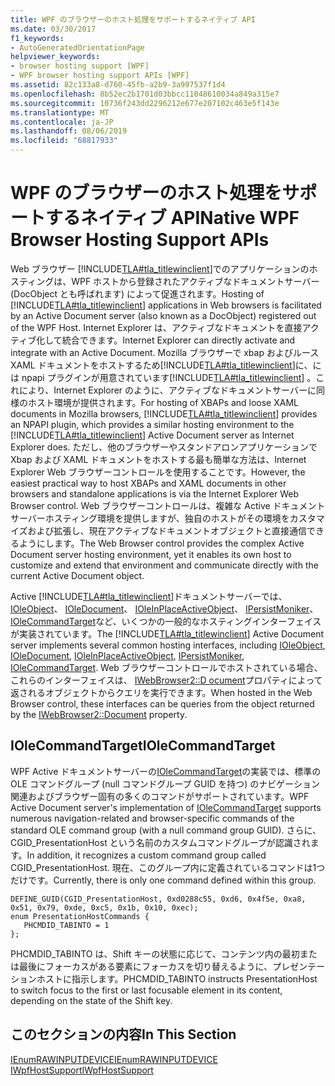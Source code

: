```yaml
---
title: WPF のブラウザーのホスト処理をサポートするネイティブ API
ms.date: 03/30/2017
f1_keywords:
- AutoGeneratedOrientationPage
helpviewer_keywords:
- browser hosting support [WPF]
- WPF browser hosting support APIs [WPF]
ms.assetid: 82c133a8-d760-45fb-a2b9-3a997537f1d4
ms.openlocfilehash: 8b52ec2b1701d03bbcc11048610034a849a315e7
ms.sourcegitcommit: 10736f243dd2296212e677e207102c463e5f143e
ms.translationtype: MT
ms.contentlocale: ja-JP
ms.lasthandoff: 08/06/2019
ms.locfileid: "68817933"
---
```

# <a name="native-wpf-browser-hosting-support-apis"></a><span data-ttu-id="a2ac5-102">WPF のブラウザーのホスト処理をサポートするネイティブ API</span><span class="sxs-lookup"><span data-stu-id="a2ac5-102">Native WPF Browser Hosting Support APIs</span></span>
<span data-ttu-id="a2ac5-103">Web ブラウザー [!INCLUDE[TLA#tla_titlewinclient](../../../../includes/tlasharptla-titlewinclient-md.md)]でのアプリケーションのホスティングは、WPF ホストから登録されたアクティブなドキュメントサーバー (DocObject とも呼ばれます) によって促進されます。</span><span class="sxs-lookup"><span data-stu-id="a2ac5-103">Hosting of [!INCLUDE[TLA#tla_titlewinclient](../../../../includes/tlasharptla-titlewinclient-md.md)] applications in Web browsers is facilitated by an Active Document server (also known as a DocObject) registered out of the WPF Host.</span></span> <span data-ttu-id="a2ac5-104">Internet Explorer は、アクティブなドキュメントを直接アクティブ化して統合できます。</span><span class="sxs-lookup"><span data-stu-id="a2ac5-104">Internet Explorer can directly activate and integrate with an Active Document.</span></span> <span data-ttu-id="a2ac5-105">Mozilla ブラウザーで xbap およびルース XAML ドキュメントをホストするため[!INCLUDE[TLA#tla_titlewinclient](../../../../includes/tlasharptla-titlewinclient-md.md)]に、には npapi プラグインが用意されています[!INCLUDE[TLA#tla_titlewinclient](../../../../includes/tlasharptla-titlewinclient-md.md)] 。これにより、Internet Explorer のように、アクティブなドキュメントサーバーに同様のホスト環境が提供されます。</span><span class="sxs-lookup"><span data-stu-id="a2ac5-105">For hosting of XBAPs and loose XAML documents in Mozilla browsers, [!INCLUDE[TLA#tla_titlewinclient](../../../../includes/tlasharptla-titlewinclient-md.md)] provides an NPAPI plugin, which provides a similar hosting environment to the [!INCLUDE[TLA#tla_titlewinclient](../../../../includes/tlasharptla-titlewinclient-md.md)] Active Document server as Internet Explorer does.</span></span> <span data-ttu-id="a2ac5-106">ただし、他のブラウザーやスタンドアロンアプリケーションで Xbap および XAML ドキュメントをホストする最も簡単な方法は、Internet Explorer Web ブラウザーコントロールを使用することです。</span><span class="sxs-lookup"><span data-stu-id="a2ac5-106">However, the easiest practical way to host XBAPs and XAML documents in other browsers and standalone applications is via the Internet Explorer Web Browser control.</span></span> <span data-ttu-id="a2ac5-107">Web ブラウザーコントロールは、複雑な Active ドキュメントサーバーホスティング環境を提供しますが、独自のホストがその環境をカスタマイズおよび拡張し、現在アクティブなドキュメントオブジェクトと直接通信できるようにします。</span><span class="sxs-lookup"><span data-stu-id="a2ac5-107">The Web Browser control provides the complex Active Document server hosting environment, yet it enables its own host to customize and extend that environment and communicate directly with the current Active Document object.</span></span>  
  
 <span data-ttu-id="a2ac5-108">Active [!INCLUDE[TLA#tla_titlewinclient](../../../../includes/tlasharptla-titlewinclient-md.md)]ドキュメントサーバーでは、 [IOleObject](https://go.microsoft.com/fwlink/?LinkId=162049)、 [IOleDocument](https://go.microsoft.com/fwlink/?LinkId=162050)、 [IOleInPlaceActiveObject](https://go.microsoft.com/fwlink/?LinkId=162051)、 [IPersistMoniker](https://go.microsoft.com/fwlink/?LinkId=162045)、 [IOleCommandTarget](https://go.microsoft.com/fwlink/?LinkId=162047)など、いくつかの一般的なホスティングインターフェイスが実装されています。</span><span class="sxs-lookup"><span data-stu-id="a2ac5-108">The [!INCLUDE[TLA#tla_titlewinclient](../../../../includes/tlasharptla-titlewinclient-md.md)] Active Document server implements several common hosting interfaces, including [IOleObject](https://go.microsoft.com/fwlink/?LinkId=162049), [IOleDocument](https://go.microsoft.com/fwlink/?LinkId=162050), [IOleInPlaceActiveObject](https://go.microsoft.com/fwlink/?LinkId=162051), [IPersistMoniker](https://go.microsoft.com/fwlink/?LinkId=162045), [IOleCommandTarget](https://go.microsoft.com/fwlink/?LinkId=162047).</span></span> <span data-ttu-id="a2ac5-109">Web ブラウザーコントロールでホストされている場合、これらのインターフェイスは、 [IWebBrowser2::D ocument](https://go.microsoft.com/fwlink/?LinkId=162048)プロパティによって返されるオブジェクトからクエリを実行できます。</span><span class="sxs-lookup"><span data-stu-id="a2ac5-109">When hosted in the Web Browser control, these interfaces can be queries from the object returned by the [IWebBrowser2::Document](https://go.microsoft.com/fwlink/?LinkId=162048) property.</span></span>  
  
## <a name="iolecommandtarget"></a><span data-ttu-id="a2ac5-110">IOleCommandTarget</span><span class="sxs-lookup"><span data-stu-id="a2ac5-110">IOleCommandTarget</span></span>  
 <span data-ttu-id="a2ac5-111">WPF Active ドキュメントサーバーの[IOleCommandTarget](https://go.microsoft.com/fwlink/?LinkId=162047)の実装では、標準の OLE コマンドグループ (null コマンドグループ GUID を持つ) のナビゲーション関連およびブラウザー固有の多くのコマンドがサポートされています。</span><span class="sxs-lookup"><span data-stu-id="a2ac5-111">WPF Active Document server's implementation of [IOleCommandTarget](https://go.microsoft.com/fwlink/?LinkId=162047) supports numerous navigation-related and browser-specific commands of the standard OLE command group (with a null command group GUID).</span></span> <span data-ttu-id="a2ac5-112">さらに、CGID_PresentationHost という名前のカスタムコマンドグループが認識されます。</span><span class="sxs-lookup"><span data-stu-id="a2ac5-112">In addition, it recognizes a custom command group called CGID_PresentationHost.</span></span> <span data-ttu-id="a2ac5-113">現在、このグループ内に定義されているコマンドは1つだけです。</span><span class="sxs-lookup"><span data-stu-id="a2ac5-113">Currently, there is only one command defined within this group.</span></span>  
  
```  
DEFINE_GUID(CGID_PresentationHost, 0xd0288c55, 0xd6, 0x4f5e, 0xa8, 0x51, 0x79, 0xde, 0xc5, 0x1b, 0x10, 0xec);  
enum PresentationHostCommands {   
   PHCMDID_TABINTO = 1   
};  
```  
  
 <span data-ttu-id="a2ac5-114">PHCMDID_TABINTO は、Shift キーの状態に応じて、コンテンツ内の最初または最後にフォーカスがある要素にフォーカスを切り替えるように、プレゼンテーションホストに指示します。</span><span class="sxs-lookup"><span data-stu-id="a2ac5-114">PHCMDID_TABINTO instructs PresentationHost to switch focus to the first or last focusable element in its content, depending on the state of the Shift key.</span></span>  
  
## <a name="in-this-section"></a><span data-ttu-id="a2ac5-115">このセクションの内容</span><span class="sxs-lookup"><span data-stu-id="a2ac5-115">In This Section</span></span>  
 [<span data-ttu-id="a2ac5-116">IEnumRAWINPUTDEVICE</span><span class="sxs-lookup"><span data-stu-id="a2ac5-116">IEnumRAWINPUTDEVICE</span></span>](ienumrawinputdevice.md)  
 [<span data-ttu-id="a2ac5-117">IWpfHostSupport</span><span class="sxs-lookup"><span data-stu-id="a2ac5-117">IWpfHostSupport</span></span>](iwpfhostsupport.md)
